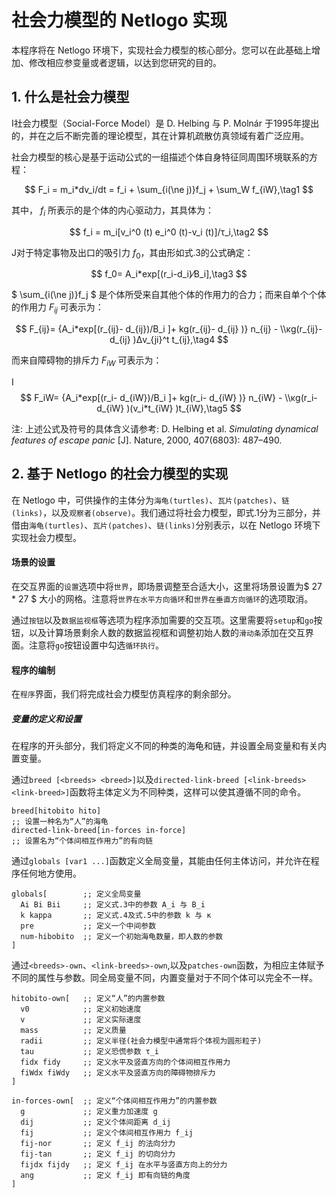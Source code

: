 # 社会力模型的 Netlogo 实现 #

本程序将在 Netlogo 环境下，实现社会力模型的核心部分。您可以在此基础上增加、修改相应参变量或者逻辑，以达到您研究的目的。

## 1. 什么是社会力模型 ##

I社会力模型（Social-Force Model）是 D. Helbing 与 P. Molnár 于1995年提出的，并在之后不断完善的理论模型，其在计算机疏散仿真领域有着广泛应用。

社会力模型的核心是基于运动公式的一组描述个体自身特征同周围环境联系的方程：

$$ F_i = m_i*dv_i/dt = f_i + \sum_{i(\ne j)}f_j + \sum_W f_{iW},\tag1 $$

其中， $f_i$ 所表示的是个体的内心驱动力，其具体为：

$$ f_i = m_i[v_i^0 (t) e_i^0 (t)-v_i (t)]/τ_i,\tag2 $$

J对于特定事物及出口的吸引力 $f_0$，其由形如式.3的公式确定：

$$ f_0= A_i*exp[(r_i-d_i)⁄B_i],\tag3 $$

$ \sum_{i(\ne j)}f_j $ 是个体所受来自其他个体的作用力的合力；而来自单个个体的作用力 $F_{ij}$ 可表示为：

$$ F_{ij}= {A_i*exp[(r_{ij}- d_{ij})/B_i ]+ kg(r_{ij}- d_{ij} )} n_{ij}  - \\κg(r_{ij}- d_{ij} )Δv_{ji}^t  t_{ij},\tag4 $$

而来自障碍物的排斥力 $F_{iW}$ 可表示为：

I$$ F_iW= {A_i*exp[(r_i- d_{iW})/B_i ]+ kg(r_i- d_{iW} )} n_{iW}  - \\κg(r_i- d_{iW} )(v_i*t_{iW} )t_{iW},\tag5 $$

注: 上述公式及符号的具体含义请参考: D. Helbing et al. _Simulating dynamical features of escape panic_ [J]. Nature, 2000, 407(6803): 487–490.

## 2. 基于 Netlogo 的社会力模型的实现 ##

在 Netlogo 中，可供操作的主体分为`海龟(turtles)`、`瓦片(patches)`、`链(links)`，以及`观察者(observe)`。我们通过将社会力模型，即式.1分为三部分，并借由`海龟(turtles)`、`瓦片(patches)`、`链(links)`分别表示，以在 Netlogo 环境下实现社会力模型。

#### 场景的设置 ####

在交互界面的`设置`选项中将`世界`，即场景调整至合适大小，这里将场景设置为$ 27 * 27 $ 大小的网格。注意将`世界在水平方向循环`和`世界在垂直方向循环`的选项取消。

通过`按钮`以及`数据监视框`等选项为程序添加需要的交互项。这里需要将`setup`和`go`按钮，以及计算场景剩余人数的数据监视框和调整初始人数的`滑动条`添加在交互界面。注意将`go`按钮设置中勾选`循环执行`。

#### 程序的编制 ####

在`程序`界面，我们将完成社会力模型仿真程序的剩余部分。

##### 变量的定义和设置 #####

在程序的开头部分，我们将定义不同的种类的海龟和链，并设置全局变量和有关内置变量。

通过`breed [<breeds> <breed>]`以及`directed-link-breed [<link-breeds> <link-breed>]`函数将主体定义为不同种类，这样可以使其遵循不同的命令。

```
breed[hitobito hito]	
;; 设置一种名为“人”的海龟
directed-link-breed[in-forces in-force]
;; 设置名为“个体间相互作用力”的有向链
```

通过`globals [var1 ...]`函数定义全局变量，其能由任何主体访问，并允许在程序任何地方使用。

```
globals[		;; 定义全局变量
  Ai Bi Bii 	;; 定义式.3中的参数 A_i 与 B_i
  k kappa		;; 定义式.4及式.5中的参数 k 与 κ
  pre			;; 定义一个中间参数
  num-hibobito 	;; 定义一个初始海龟数量，即人数的参数	
]
```

通过`<breeds>-own`、`<link-breeds>-own`,以及`patches-own`函数，为相应主体赋予不同的属性与参数。同全局变量不同，内置变量对于不同个体可以完全不一样。

```
hitobito-own[	;; 定义“人”的内置参数
  v0			;; 定义初始速度
  v				;; 定义实际速度
  mass			;; 定义质量
  radii			;; 定义半径(社会力模型中通常将个体视为圆形粒子)
  tau			;; 定义恐慌参数 τ_i
  fidx fidy		;; 定义水平及竖直方向的个体间相互作用力
  fiWdx fiWdy	;; 定义水平及竖直方向的障碍物排斥力
]

in-forces-own[	;; 定义“个体间相互作用力”的内置参数
  g				;; 定义重力加速度 g
  dij			;; 定义个体间距离 d_ij
  fij			;; 定义个体间相互作用力 f_ij
  fij-nor		;; 定义 f_ij 的法向分力 
  fij-tan		;; 定义 f_ij 的切向分力
  fijdx fijdy	;; 定义 f_ij 在水平与竖直方向上的分力
  ang			;; 定义 f_ij 即有向链的角度
]

```

